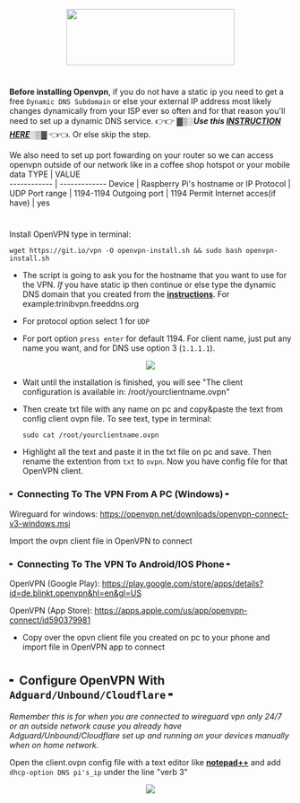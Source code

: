 <p align="center">
 <img src="https://i.imgur.com/NHnVeTB.gif" width=300px height=100px>

#
**Before installing Openvpn**, if you do not have a static ip you need to get a free `Dynamic DNS Subdomain` or else your external IP address most likely changes dynamically from your ISP ever so often and for that reason you'll need to set up a dynamic DNS service. 👉👉 **_▓▒░Use this <a href="https://github.com/trinib/Adguard-Wireguard-Unbound-Cloudflare/blob/main/Dns-Service-Guide.md"><b>INSTRUCTION HERE</b></a>░▒▓_** 👈👈. Or else skip the step.


We also need to set up port fowarding on your router so we can access openvpn outside of our network like in a coffee shop hotspot or your mobile data
TYPE | VALUE     
------------ | -------------
Device | Raspberry Pi's hostname or IP
Protocol | UDP
Port range | 1194-1194
Outgoing port | 1194
Permit Internet acces(if have) | yes   
  
#
Install OpenVPN type in terminal:
 
    wget https://git.io/vpn -O openvpn-install.sh && sudo bash openvpn-install.sh
  
* The script is going to ask you for the hostname that you want to use for the VPN. _If_ you have static ip then continue or else type the dynamic DNS domain that you created from the <a href="https://github.com/trinib/Adguard-Wireguard-Unbound-Cloudflare/blob/main/Dns-Service-Guide.md"><b>instructions</b></a>. For example:trinibvpn.freeddns.org

* For protocol option select 1 for `UDP` 
  
* For port option `press enter` for default 1194. For client name, just put any name you want, and for DNS use option 3 (`1.1.1.1`).  
<p align="center">
 <img src="https://i.imgur.com/dNuZR35.jpg">
  
* Wait until the installation is finished, you will see "The client configuration is available in: /root/yourclientname.ovpn"
  
* Then create txt file with any name on pc and copy&paste the text from config client ovpn file. To see text, type in terminal:
  
      sudo cat /root/yourclientname.ovpn
  
* Highlight all the text and paste it in the txt file on pc and save. Then rename the extention from `txt` to `ovpn`. Now you have config file for that OpenVPN client.
  
### ╸ Connecting To The VPN From A PC (Windows) ╸

Wireguard for windows: https://openvpn.net/downloads/openvpn-connect-v3-windows.msi
  
Import the ovpn client file in OpenVPN to connect
  
### ╸ Connecting To The VPN To Android/IOS Phone ╸

OpenVPN (Google Play): https://play.google.com/store/apps/details?id=de.blinkt.openvpn&hl=en&gl=US

OpenVPN (App Store): https://apps.apple.com/us/app/openvpn-connect/id590379981
  
* Copy over the opvn client file you created on pc to your phone and import file in OpenVPN app to connect
#
 
## ╸ Configure OpenVPN With `Adguard/Unbound/Cloudflare` ╸

_Remember this is for when you are connected to wireguard vpn only 24/7 or an outside network cause you already have Adguard/Unbound/Cloudflare set up and running on your devices manually when on home network._
 
Open the client.ovpn config file with a text editor like <a href="https://notepad-plus-plus.org/downloads/"><b>notepad++</b></a> and add `dhcp-option DNS pi's_ip` under the line "verb 3"
 
<p align="center">
 <img src="https://i.imgur.com/qmAxJDq.jpg">
 


  

